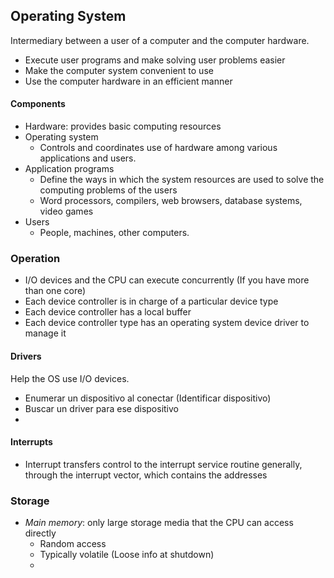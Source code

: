 ## Operating System
Intermediary between a user of a computer and the computer hardware.

- Execute user programs and make solving user problems easier
- Make the computer system convenient to use
- Use the computer hardware in an efficient manner
#### Components
- Hardware: provides basic computing resources
- Operating system
	- Controls and coordinates use of hardware among various applications and users.
- Application programs
	- Define the ways in which the system resources are used to solve the computing problems of the users
	- Word processors, compilers, web browsers, database systems, video games
- Users
	- People, machines, other computers.
### Operation
- I/O devices and the CPU can execute concurrently (If you have more than one core)
- Each device controller is in charge of a particular device type
- Each device controller has a local buffer
- Each device controller type has an operating system device driver to manage it
#### Drivers
Help the OS use I/O devices. 
- Enumerar un dispositivo al conectar (Identificar dispositivo)
- Buscar un driver para ese dispositivo
- 
#### Interrupts
- Interrupt transfers control to the interrupt service routine generally, through the interrupt vector, which contains the addresses
### Storage
- *Main memory*: only large storage media that the CPU can access directly
	- Random access
	- Typically volatile (Loose info at shutdown)
	- 
